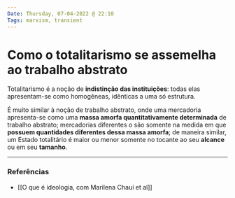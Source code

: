 ```yaml
---
Date: Thursday, 07-04-2022 @ 22:10
Tags: marxism, transient
---
```

# Como o totalitarismo se assemelha ao trabalho abstrato
Totalitarismo é a noção de **indistinção das instituições**: todas elas apresentam-se como homogêneas, idênticas a uma só estrutura.

É muito similar à noção de trabalho abstrato, onde uma mercadoria apresenta-se como uma **massa amorfa quantitativamente determinada** de trabalho abstrato; mercadorias diferentes o são somente na medida em que **possuem quantidades diferentes dessa massa amorfa**; de maneira similar, um Estado totalitário é maior ou menor somente no tocante ao seu **alcance** ou em seu **tamanho**. 

---
### Referências
- [[O que é ideologia, com Marilena Chauí et al]]
